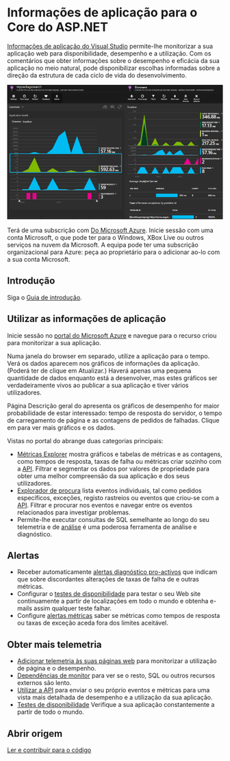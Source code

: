 <properties 
    pageTitle="Informações de aplicação para o Core do ASP.NET" 
    description="Monitorizar aplicações web para disponibilidade, desempenho e a utilização." 
    services="application-insights" 
    documentationCenter=".net"
    authors="alancameronwills" 
    manager="douge"/>

<tags 
    ms.service="application-insights" 
    ms.workload="tbd" 
    ms.tgt_pltfrm="ibiza" 
    ms.devlang="na" 
    ms.topic="article" 
    ms.date="08/30/2016" 
    ms.author="awills"/>

# <a name="application-insights-for-aspnet-core"></a>Informações de aplicação para o Core do ASP.NET

[Informações de aplicação do Visual Studio](app-insights-overview.md) permite-lhe monitorizar a sua aplicação web para disponibilidade, desempenho e a utilização. Com os comentários que obter informações sobre o desempenho e eficácia da sua aplicação no meio natural, pode disponibilizar escolhas informadas sobre a direção da estrutura de cada ciclo de vida do desenvolvimento.

![Exemplo](./media/app-insights-asp-net-core/sample.png)

Terá de uma subscrição com [Do Microsoft Azure](http://azure.com). Inicie sessão com uma conta Microsoft, o que pode ter para o Windows, XBox Live ou outros serviços na nuvem da Microsoft. A equipa pode ter uma subscrição organizacional para Azure: peça ao proprietário para o adicionar ao-lo com a sua conta Microsoft.


## <a name="getting-started"></a>Introdução

Siga o [Guia de introdução](https://github.com/Microsoft/ApplicationInsights-aspnetcore/wiki/Getting-Started).

## <a name="using-application-insights"></a>Utilizar as informações de aplicação

Inicie sessão no [portal do Microsoft Azure](https://portal.azure.com) e navegue para o recurso criou para monitorizar a sua aplicação.

Numa janela do browser em separado, utilize a aplicação para o tempo. Verá os dados aparecem nos gráficos de informações da aplicação. (Poderá ter de clique em Atualizar.) Haverá apenas uma pequena quantidade de dados enquanto está a desenvolver, mas estes gráficos ser verdadeiramente vivos ao publicar a sua aplicação e tiver vários utilizadores. 

Página Descrição geral do apresenta os gráficos de desempenho for maior probabilidade de estar interessado: tempo de resposta do servidor, o tempo de carregamento de página e as contagens de pedidos de falhadas. Clique em para ver mais gráficos e os dados.

Vistas no portal do abrange duas categorias principais:

* [Métricas Explorer](app-insights-metrics-explorer.md) mostra gráficos e tabelas de métricas e as contagens, como tempos de resposta, taxas de falha ou métricas criar sozinho com a [API](app-insights-api-custom-events-metrics.md). Filtrar e segmentar os dados por valores de propriedade para obter uma melhor compreensão da sua aplicação e dos seus utilizadores.
* [Explorador de procura](app-insights-diagnostic-search.md) lista eventos individuais, tal como pedidos específicos, exceções, registo rastreios ou eventos que criou-se com a [API](app-insights-api-custom-events-metrics.md). Filtrar e procurar nos eventos e navegar entre os eventos relacionados para investigar problemas.
* Permite-lhe executar consultas de SQL semelhante ao longo do seu telemetria e de [análise](app-insights-analytics.md) é uma poderosa ferramenta de análise e diagnóstico.

## <a name="alerts"></a>Alertas

* Receber automaticamente [alertas diagnóstico pro-activos](app-insights-proactive-diagnostics.md) que indicam que sobre discordantes alterações de taxas de falha de e outras métricas.
* Configurar o [testes de disponibilidade](app-insights-monitor-web-app-availability.md) para testar o seu Web site continuamente a partir de localizações em todo o mundo e obtenha e-mails assim qualquer teste falhar.
* Configure [alertas métricas](app-insights-monitor-web-app-availability.md) saber se métricas como tempos de resposta ou taxas de exceção aceda fora dos limites aceitável.

## <a name="get-more-telemetry"></a>Obter mais telemetria

* [Adicionar telemetria às suas páginas web](app-insights-javascript.md) para monitorizar a utilização de página e o desempenho.
* [Dependências de monitor](app-insights-dependencies.md) para ver se o resto, SQL ou outros recursos externos são lento.
* [Utilizar a API](app-insights-api-custom-events-metrics.md) para enviar o seu próprio eventos e métricas para uma vista mais detalhada de desempenho e a utilização da sua aplicação.
* [Testes de disponibilidade](app-insights-monitor-web-app-availability.md) Verifique a sua aplicação constantemente a partir de todo o mundo. 


## <a name="open-source"></a>Abrir origem

[Ler e contribuir para o código](https://github.com/Microsoft/ApplicationInsights-aspnetcore#recent-updates)


